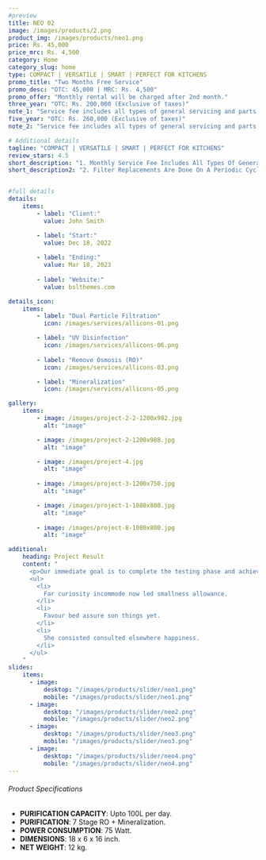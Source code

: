 ```yaml
---
#preview
title: NEO 02
image: /images/products/2.png
product_img: /images/products/neo1.png
price: Rs. 45,000
price_mrc: Rs. 4,500
category: Home
category_slug: home
type: COMPACT | VERSATILE | SMART | PERFECT FOR KITCHENS
promo_title: "Two Months Free Service"
promo_desc: "OTC: 45,000 | MRC: Rs. 4,500"
promo_offer: "Monthly rental will be charged after 2nd month."
three_year: "OTC: Rs. 200,000 (Exclusive of taxes)"
note_1: "Service fee includes all types of general servicing and parts replacement for up to 3 years, after that monthly service fees are PKR 4,500 inclusive of taxes. Filter replacements are done based on real time health status as per our service protocols"
five_year: "OTC: Rs. 260,000 (Exclusive of taxes)"
note_2: "Service fee includes all types of general servicing and parts replacement for up to 5 years, after that monthly service fees are PKR 5,000 inclusive of taxes. Filter replacements are done based on real time health status as per our service protocols"

# Additional details
tagline: "COMPACT | VERSATILE | SMART | PERFECT FOR KITCHENS"
review_stars: 4.5
short_description: "1. Monthly Service Fee Includes All Types Of General Servicing And Parts Replacement."
short_description2: "2. Filter Replacements Are Done On A Periodic Cycle Of 90 Days or 3000 Liters Which Ever Comes First."


#full details
details:
    items:
        - label: "Client:"
          value: John Smith

        - label: "Start:"
          value: Dec 18, 2022
        
        - label: "Ending:"
          value: Mar 18, 2023
        
        - label: "Website:"
          value: bslthemes.com

details_icon:
    items:
        - label: "Dual Particle Filtration"
          icon: /images/services/allicons-01.png

        - label: "UV Disinfection"
          icon: /images/services/allicons-06.png
        
        - label: "Remove Osmosis (RO)"
          icon: /images/services/allicons-03.png

        - label: "Mineralization"
          icon: /images/services/allicons-05.png

gallery: 
    items:
        - image: /images/project-2-2-1200x982.jpg
          alt: "image"

        - image: /images/project-2-1200x988.jpg
          alt: "image"

        - image: /images/project-4.jpg
          alt: "image"
        
        - image: /images/project-3-1200x750.jpg
          alt: "image"

        - image: /images/project-1-1080x800.jpg
          alt: "image"
        
        - image: /images/project-8-1080x800.jpg
          alt: "image"

additional:
    heading: Project Result
    content: "
      <p>Our immediate goal is to complete the testing phase and achieve the certification, which will allow us to bring our product to market by the end of the year. We are actively engaging with waste to energy operators, concrete manufacturers, and the wider construction industry.</p>
      <ul>
        <li>
          Far curiosity incommode now led smallness allowance.
        </li>
        <li>
          Favour bed assure son things yet.
        </li>
        <li>
          She consisted consulted elsewhere happiness.
        </li>
      </ul>
    "
slides:
    items:
      - image:
          desktop: "/images/products/slider/neo1.png"
          mobile: "/images/products/slider/neo1.png"
      - image:
          desktop: "/images/products/slider/neo2.png"
          mobile: "/images/products/slider/neo2.png"
      - image:
          desktop: "/images/products/slider/neo3.png"
          mobile: "/images/products/slider/neo3.png"
      - image:
          desktop: "/images/products/slider/neo4.png"
          mobile: "/images/products/slider/neo4.png"
---
```



###### Product Specifications
- **PURIFICATION CAPACITY**: Upto 100L per day.
- **PURIFICATION**: 7 Stage RO + Mineralization.
- **POWER CONSUMPTION**: 75 Watt.
- **DIMENSIONS**: 18 x 6 x 16 inch.
- **NET WEIGHT**: 12 kg.